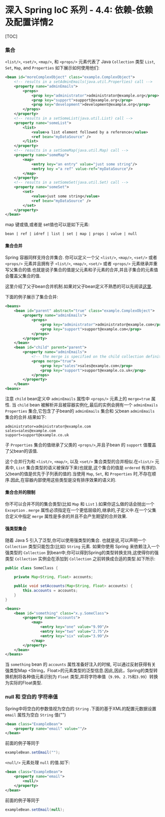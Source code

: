 

# 深入 Spring IoC 系列 - 4.4: 依赖-依赖及配置详情2



[TOC]



### 集合

 `<list/>`, `<set/>`, `<map/>`, 和 `<props/>`  元素代表了 Java `Collection` 类型 `List`, `Set`, `Map`, and `Properties` 如下展示如何使用他们:

```xml
<bean id="moreComplexObject" class="example.ComplexObject">
    <!-- results in a setAdminEmails(java.util.Properties) call -->
    <property name="adminEmails">
        <props>
            <prop key="administrator">administrator@example.org</prop>
            <prop key="support">support@example.org</prop>
            <prop key="development">development@example.org</prop>
        </props>
    </property>
    <!-- results in a setSomeList(java.util.List) call -->
    <property name="someList">
        <list>
            <value>a list element followed by a reference</value>
            <ref bean="myDataSource" />
        </list>
    </property>
    <!-- results in a setSomeMap(java.util.Map) call -->
    <property name="someMap">
        <map>
            <entry key="an entry" value="just some string"/>
            <entry key ="a ref" value-ref="myDataSource"/>
        </map>
    </property>
    <!-- results in a setSomeSet(java.util.Set) call -->
    <property name="someSet">
        <set>
            <value>just some string</value>
            <ref bean="myDataSource" />
        </set>
    </property>
</bean>
```

map 键或值,或者是 set值也可以是如下元素:

```xml
bean | ref | idref | list | set | map | props | value | null
```



#### 集合合并

Spring 容器同样支持合并集合. 你可以定义一个父  `<list/>`, `<map/>`, `<set/>` 或者 `<props/>`  元素并且拥有子  `<list/>`, `<map/>`, `<set/>` 或者 `<props/>` 元素继承并重写父集合的值.也就是说子集合的值是父元素和子元素的合并,并且子集合的元素值会覆盖父集合的值.

这里介绍了父子bean合并机制.如果对父子bean定义不熟悉的可以先阅读[这里](https://docs.spring.io/spring/docs/5.2.6.RELEASE/spring-framework-reference/core.html#beans-child-bean-definitions).

下面的例子展示了集合合并:

```xml
<beans>
    <bean id="parent" abstract="true" class="example.ComplexObject">
        <property name="adminEmails">
            <props>
                <prop key="administrator">administrator@example.com</prop>
                <prop key="support">support@example.com</prop>
            </props>
        </property>
    </bean>
    <bean id="child" parent="parent">
        <property name="adminEmails">
            <!-- the merge is specified on the child collection definition -->
            <props merge="true">
                <prop key="sales">sales@example.com</prop>
                <prop key="support">support@example.co.uk</prop>
            </props>
        </property>
    </bean>
<beans>
```

注意 `child` bean定义中  `adminEmails` 属性中 `<props/>` 元素上的  `merge=true`  属性. 当 `child` bean 被解析并且被容器实例化,最后的实例会拥有一个 `adminEmails` `Properties` 集合,它包含了子bean的 `adminEmails` 集合和 父bean `adminEmails` 集合的合并.结果如下:

```
administrator=administrator@example.com
sales=sales@example.com
support=support@example.co.uk
```

子 `Properties` 集合的值继承了父类的 `<props/>`,并且子bean 的 `support` 值覆盖了父bean的该值.

这个合并行为和  `<list/>`, `<map/>`, 以及 `<set/>` 集合类型的合并相似.在`<list/>` 元素中, `List` 集合类型的语义被保存下来(也就是,这个集合的值是 `ordered` 有序的).父bean的值是优先于子列表的值的.当使用  `Map`, `Set`, 和 `Properties` 时,不存在顺序.因此,在容器内部使用这些类型是没有排序效果的语义的.

#### 集合合并的限制

你不可以合并不同的集合类型(比如 `Map` 和 `List` ).如果你这么做的话会抛出一个 `Exception` . `merge` 属性必须指定在一个更低层级的,继承的,子定义中.在一个父集合定义中指定 `merge` 属性是多余的并且不会产生期望的合并效果.



#### 强类型集合

随着 Java 5 引入了泛型,你可以使用强类型的集合. 也就是说,可以声明一个 `Collection` 类型只能包含(比如) `String` 元素. 如果你使用 Spring 来依赖注入一个强类型的 `Collection` 到bean中,你可以得到Spring的类型转换支持,这使得你的强类型 `Collection` 实例会在添加到 `Collection` 之前转换成合适的类型.如下所示:

```java
public class SomeClass {

    private Map<String, Float> accounts;

    public void setAccounts(Map<String, Float> accounts) {
        this.accounts = accounts;
    }
}
```

```xml
<beans>
    <bean id="something" class="x.y.SomeClass">
        <property name="accounts">
            <map>
                <entry key="one" value="9.99"/>
                <entry key="two" value="2.75"/>
                <entry key="six" value="3.99"/>
            </map>
        </property>
    </bean>
</beans>
```

 当 `something` bean 的 `accounts` 属性准备好注入的时候, 可以通过反射获得有关强类型Map <String，Float>的元素类型的泛型信息.因此,因此，Spring的类型转换机制将各种值元素识别为 `Float` 类型,并将字符串值（`9.99`、`2.75`和`3.99`）转换为实际的Float类型.



### null 和 空白的 字符串值

Spring中将空白的参数值视为空白的 `String` .下面的基于XML的配置元数据设置  `email` 属性为空白 `String` 值("")

```xml
<bean class="ExampleBean">
    <property name="email" value=""/>
</bean>
```

前面的例子等同于 

```java
exampleBean.setEmail("");
```

`<null/>` 元素处理 `null` 的值.如下:

```xml
<bean class="ExampleBean">
    <property name="email">
        <null/>
    </property>
</bean>
```

前面的例子等同于 

```java
exampleBean.setEmail(null);
```



